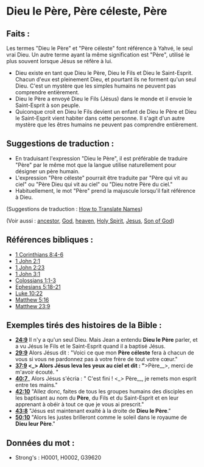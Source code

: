 # Dieu le Père, Père céleste, Père

## Faits :

Les termes "Dieu le Père" et "Père céleste" font référence à Yahvé, le seul vrai Dieu. Un autre terme ayant la même signification est "Père", utilisé le plus souvent lorsque Jésus se réfère à lui.

* Dieu existe en tant que Dieu le Père, Dieu le Fils et Dieu le Saint-Esprit. Chacun d'eux est pleinement Dieu, et pourtant ils ne forment qu'un seul Dieu. C'est un mystère que les simples humains ne peuvent pas comprendre entièrement.
* Dieu le Père a envoyé Dieu le Fils (Jésus) dans le monde et il envoie le Saint-Esprit à son peuple.
* Quiconque croit en Dieu le Fils devient un enfant de Dieu le Père et Dieu le Saint-Esprit vient habiter dans cette personne. Il s'agit d'un autre mystère que les êtres humains ne peuvent pas comprendre entièrement.

## Suggestions de traduction :

* En traduisant l'expression "Dieu le Père", il est préférable de traduire "Père" par le même mot que la langue utilise naturellement pour désigner un père humain.
* L'expression "Père céleste" pourrait être traduite par "Père qui vit au ciel" ou "Père Dieu qui vit au ciel" ou "Dieu notre Père du ciel."
* Habituellement, le mot "Père" prend la majuscule lorsqu'il fait référence à Dieu.

(Suggestions de traduction : [How to Translate Names](rc://en/ta/man/translate/translate-names))

(Voir aussi : [ancestor](../other/father.md), [God](../kt/god.md), [heaven](../kt/heaven.md), [Holy Spirit](../kt/holyspirit.md), [Jesus](../kt/jesus.md), [Son of God](../kt/sonofgod.md))

## Références bibliques :

* [1 Corinthians 8:4-6](rc://en/tn/help/1co/08/04)
* [1 John 2:1](rc://en/tn/help/1jn/02/01)
* [1 John 2:23](rc://en/tn/help/1jn/02/23)
* [1 John 3:1](rc://en/tn/help/1jn/03/01)
* [Colossians 1:1-3](rc://en/tn/help/col/01/01)
* [Ephesians 5:18-21](rc://en/tn/help/eph/05/18)
* [Luke 10:22](rc://en/tn/help/luk/10/22)
* [Matthew 5:16](rc://en/tn/help/mat/05/16)
* [Matthew 23:9](rc://en/tn/help/mat/23/09)

## Exemples tirés des histoires de la Bible :

* __[24:9](rc://en/tn/help/obs/24/09)__ Il n'y a qu'un seul Dieu. Mais Jean a entendu __Dieu le Père__ parler, et a vu Jésus le Fils et le Saint-Esprit quand il a baptisé Jésus.
* __[29:9](rc://en/tn/help/obs/29/09)__ Alors Jésus dit : "Voici ce que mon __Père céleste__ fera à chacun de vous si vous ne pardonnez pas à votre frère de tout votre cœur."
* __[37:9](rc://en/tn/help/obs/37/09) <_> Alors Jésus leva les yeux au ciel et dit : "__>Père__>, merci de m'avoir écouté. "
* __[40:7](rc://en/tn/help/obs/40/07)___ Alors Jésus s'écria : " C'est fini ! <_> Père__, je remets mon esprit entre tes mains."
* __[42:10](rc://en/tn/help/obs/42/10)__ "Allez donc, faites de tous les groupes humains des disciples en les baptisant au nom du __Père__, du Fils et du Saint-Esprit et en leur apprenant à obéir à tout ce que je vous ai prescrit."
* __[43:8](rc://en/tn/help/obs/43/08)__ "Jésus est maintenant exalté à la droite de __Dieu le Père__."
* __[50:10](rc://en/tn/help/obs/50/10)__ "Alors les justes brilleront comme le soleil dans le royaume de __Dieu leur Père__."

## Données du mot :

* Strong's : H0001, H0002, G39620
